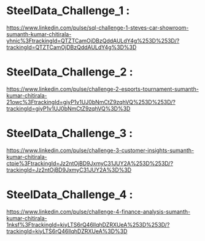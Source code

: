 # SteelData_Challenge_1 : 
https://www.linkedin.com/pulse/sql-challenge-1-steves-car-showroom-sumanth-kumar-chitirala-yhnic%3FtrackingId=QTZTCamOjDBzQddAULdY4g%253D%253D/?trackingId=QTZTCamOjDBzQddAULdY4g%3D%3D

# SteelData_Challenge_2 : 
https://www.linkedin.com/pulse/challenge-2-esports-tournament-sumanth-kumar-chitirala-21owc%3FtrackingId=giyP1v1UJ0bNmCtZ9zqhVQ%253D%253D/?trackingId=giyP1v1UJ0bNmCtZ9zqhVQ%3D%3D

# SteelData_Challenge_3 : 
https://www.linkedin.com/pulse/challenge-3-customer-insights-sumanth-kumar-chitirala-ctpie%3FtrackingId=Jz2ntOjBD9JxmyC31JUY2A%253D%253D/?trackingId=Jz2ntOjBD9JxmyC31JUY2A%3D%3D

# SteelData_Challenge_4 : 
https://www.linkedin.com/pulse/challenge-4-finance-analysis-sumanth-kumar-chitirala-1nksf%3FtrackingId=kiyLTS6rQ46llqhDZRXUeA%253D%253D/?trackingId=kiyLTS6rQ46llqhDZRXUeA%3D%3D




